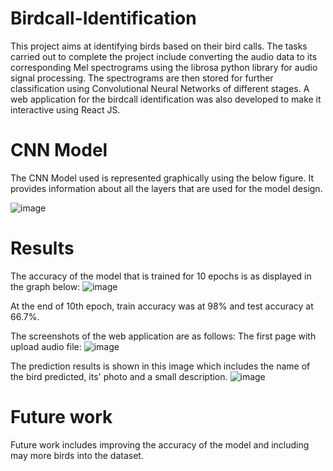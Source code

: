 # Birdcall-Identification

This project aims at identifying birds based on their bird calls. The tasks carried out to complete the project include converting the audio data to its corresponding Mel spectrograms using the librosa python library for audio signal processing. The spectrograms are then stored for further classification using Convolutional Neural Networks of different stages. A web application for the birdcall identification was also developed to make it interactive using React JS.

# CNN Model
The CNN Model used is represented graphically using the below figure. It provides information about all the layers that are used for the model design.

![image](https://user-images.githubusercontent.com/82420256/146591531-e867a5d8-68e5-4622-992f-a6a331dbd265.png)

# Results
The accuracy of the model that is trained for 10 epochs is as displayed in the graph below:
![image](https://user-images.githubusercontent.com/82420256/146590436-7a458e32-0ef5-415e-b5b8-ea95e7cffad8.png)

At the end of 10th epoch, train accuracy was at 98% and test accuracy at 66.7%.

The screenshots of the web application are as follows:
The first page with upload audio file:
![image](https://user-images.githubusercontent.com/82420256/146591111-75e7a269-316e-4da5-bd75-e7be13269ed9.png)

The prediction results is shown in this image which includes the name of the bird predicted, its' photo and a small description.
![image](https://user-images.githubusercontent.com/82420256/146591152-b692f6f3-596f-4fdc-8d35-d05fee52dbb1.png)

# Future work

Future work includes improving the accuracy of the model and including may more birds into the dataset.

